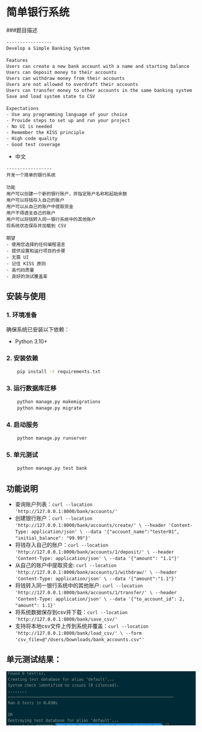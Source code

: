 # 简单银行系统

###题目描述
```
-----------------
Develop a Simple Banking System  

Features
Users can create a new bank account with a name and starting balance
Users can deposit money to their accounts
Users can withdraw money from their accounts
Users are not allowed to overdraft their accounts
Users can transfer money to other accounts in the same banking system
Save and load system state to CSV

Expectations
- Use any programming language of your choice
- Provide steps to set up and run your project
- No UI is needed
- Remember the KISS principle
- High code quality
- Good test coverage
```

- 中文
```
-----------------
开发一个简单的银行系统

功能
用户可以创建一个新的银行账户，并指定账户名称和起始余额
用户可以将钱存入自己的账户
用户可以从自己的账户中提取资金
用户不得透支自己的账户
用户可以将钱转入同一银行系统中的其他账户
将系统状态保存并加载到 CSV

期望
- 使用您选择的任何编程语言
- 提供设置和运行项目的步骤
- 无需 UI
- 记住 KISS 原则
- 高代码质量
- 良好的测试覆盖率
```

## 安装与使用
### 1. 环境准备
确保系统已安装以下依赖：
- Python 3.10+

### 2. 安装依赖
```bash
    pip install -r requirements.txt
```

### 3. 运行数据库迁移
```bash
    python manage.py makemigrations
    python manage.py migrate
```

### 4. 启动服务
```bash
    python manage.py runserver
```

### 5. 单元测试
```bash
    python manage.py test bank
```


## 功能说明
- 查询账户列表：```curl --location 'http://127.0.0.1:8000/bank/accounts/'```
- 创建银行账户：```curl --location 'http://127.0.0.1:8000/bank/accounts/create/' \
--header 'Content-Type: application/json' \
--data '{"account_name":"tester01", "initial_balance": "99.99"}'```
- 将钱存入自己的账户：```curl --location 'http://127.0.0.1:8000/bank/accounts/1/deposit/' \
--header 'Content-Type: application/json' \
--data '{"amount": "1.1"}'```
- 从自己的账户中提取资金: ```curl --location 'http://127.0.0.1:8000/bank/accounts/1/withdraw/' \
--header 'Content-Type: application/json' \
--data '{"amount":"1.1"}'```
- 将钱转入同一银行系统中的其他账户: ```curl --location 'http://127.0.0.1:8000/bank/accounts/1/transfer/' \
--header 'Content-Type: application/json' \
--data '{"to_account_id": 2, "amount": 1.1}'```
- 将系统数据保存到csv并下载：```curl --location 'http://127.0.0.1:8000/bank/save_csv/'```
- 支持将本地csv文件上传到系统并覆盖：```curl --location 'http://127.0.0.1:8000/bank/load_csv/' \
--form 'csv_file=@"/Users/Downloads/bank_accounts.csv"'```


## 单元测试结果：
![img.png](img.png)